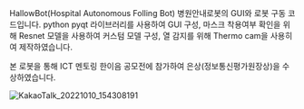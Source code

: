 HallowBot(Hospital Autonomous Folling Bot) 병원안내로봇의 GUI와 로봇 구동 코드입니다. 
python pyqt 라이브러리를 사용하여 GUI 구성, 
마스크 착용여부 확인을 위해 Resnet 모델을 사용하여 커스텀 모델 구성, 
열 감지를 위해 Thermo cam을 사용히여 제작하였습니다.

본 로봇을 통해 ICT 멘토링 한이음 공모전에 참가하여 은상(정보통신평가원장상)을 수상하였습니다.

![KakaoTalk_20221010_154308191](https://github.com/sungchilll/HallowBot/assets/91365240/090976f3-8042-41ab-938c-995f0a4cf5a5)
